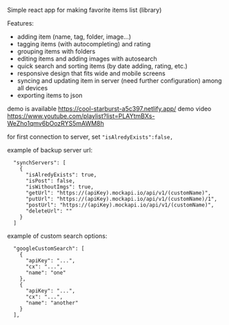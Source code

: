 Simple react app for making favorite items list (library)

Features:
- adding item (name, tag, folder, image...)
- tagging items (with autocompleting) and rating
- grouping items with folders
- editing items and adding images with autosearch
- quick search and sorting items (by date adding, rating, etc.)
- responsive design that fits wide and mobile screens
- syncing and updating item in server (need further configuration) among all devices
- exporting items to json

demo is available https://cool-starburst-a5c397.netlify.app/
demo video https://www.youtube.com/playlist?list=PLAYtmBXs-WeZho1qmv6bOozRYS5mAWM8h

for first connection to server, set `"isAlredyExists":false,`<br>

example of backup server url:<br>
```
  "synchServers": [
    {
      "isAlredyExists": true,
      "isPost": false,
      "isWithoutImgs": true,
      "getUrl": "https://(apiKey).mockapi.io/api/v1/(customName)",
      "putUrl": "https://(apiKey).mockapi.io/api/v1/(customName)/1",
      "postUrl": "https://(apiKey).mockapi.io/api/v1/(customName)",
      "deleteUrl": ""
    }
  ]
```
example of custom search options:<br>
```
  "googleCustomSearch": [
    {
      "apiKey": "...",
      "cx": "...",
      "name": "one"
    },
    {
      "apiKey": "...",
      "cx": "...",
      "name": "another"
    }
  ],
```
